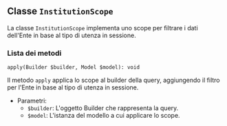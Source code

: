 ## Classe `InstitutionScope`

La classe `InstitutionScope`  implementa uno scope per filtrare i dati dell'Ente in base al tipo di utenza in sessione.

### Lista dei metodi

```
apply(Builder $builder, Model $model): void
```

Il metodo `apply` applica lo scope al builder della query, aggiungendo il filtro per l'Ente in base al tipo di utenza in sessione.

* Parametri:
  * `$builder`: L'oggetto Builder che rappresenta la query.
  * `$model`: L'istanza del modello a cui applicare lo scope.
